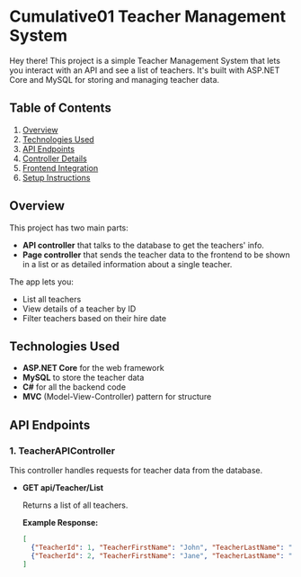 # Cumulative01 Teacher Management System

Hey there! This project is a simple Teacher Management System that lets you interact with an API and see a list of teachers. It's built with ASP.NET Core and MySQL for storing and managing teacher data.

## Table of Contents

1. [Overview](#overview)
2. [Technologies Used](#technologies-used)
3. [API Endpoints](#api-endpoints)
4. [Controller Details](#controller-details)
5. [Frontend Integration](#frontend-integration)
6. [Setup Instructions](#setup-instructions)

## Overview

This project has two main parts:
- **API controller** that talks to the database to get the teachers' info.
- **Page controller** that sends the teacher data to the frontend to be shown in a list or as detailed information about a single teacher.

The app lets you:
- List all teachers
- View details of a teacher by ID
- Filter teachers based on their hire date

## Technologies Used

- **ASP.NET Core** for the web framework
- **MySQL** to store the teacher data
- **C#** for all the backend code
- **MVC** (Model-View-Controller) pattern for structure

## API Endpoints

### 1. **TeacherAPIController**

This controller handles requests for teacher data from the database.

- **GET api/Teacher/List**
  
  Returns a list of all teachers.

  **Example Response:**
  ```json
  [
    {"TeacherId": 1, "TeacherFirstName": "John", "TeacherLastName": "Doe", "EmployeeID": "E123", "HireDate": "2015-06-23T00:00:00", "Salary": 50000.00},
    {"TeacherId": 2, "TeacherFirstName": "Jane", "TeacherLastName": "Smith", "EmployeeID": "E124", "HireDate": "2016-07-10T00:00:00", "Salary": 55000.00}
  ]
